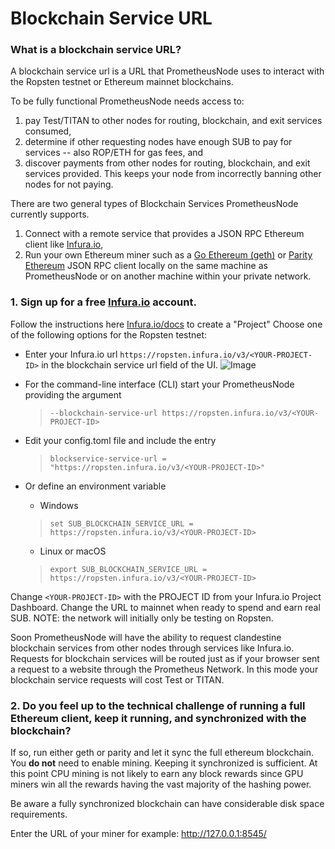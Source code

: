 # Blockchain Service URL

### What is a blockchain service URL?

A blockchain service url is a URL that PrometheusNode uses to interact with the Ropsten testnet or Ethereum mainnet blockchains.  

To be fully functional PrometheusNode needs access to:
1. pay Test/TITAN to other nodes for routing, blockchain, and exit services consumed, 
1. determine if other requesting nodes have enough SUB to pay for services -- also ROP/ETH for gas fees, and 
1. discover payments from other nodes for routing, blockchain, and exit services provided. This keeps your node from incorrectly banning other nodes for not paying. 

There are two general types of Blockchain Services PrometheusNode currently supports.

1. Connect with a remote service that provides a JSON RPC Ethereum client like [Infura.io](https://infura.io/),
1. Run your own Ethereum miner such as a [Go Ethereum (geth)](https://geth.ethereum.org) or [Parity Ethereum](https://www.parity.io/ethereum/) JSON RPC client locally on the same machine as 
PrometheusNode or on another machine within your private network.

### 1. Sign up for a free [Infura.io](https://infura.io/register) account.
Follow the instructions here [Infura.io/docs](https://infura.io/docs) to create a "Project"
Choose one of the following options for the Ropsten testnet:
* Enter your Infura.io url `https://ropsten.infura.io/v3/<YOUR-PROJECT-ID>` in the blockchain service url field of the UI.
    ![Image](images/Blockchain-Service-Url.png)
* For the command-line interface (CLI) start your PrometheusNode providing the argument 
    > `--blockchain-service-url https://ropsten.infura.io/v3/<YOUR-PROJECT-ID>`
* Edit your config.toml file and include the entry 

    > `blockservice-service-url = "https://ropsten.infura.io/v3/<YOUR-PROJECT-ID>"`

* Or define an environment variable
    * Windows
    > `set SUB_BLOCKCHAIN_SERVICE_URL = https://ropsten.infura.io/v3/<YOUR-PROJECT-ID>`
    * Linux or macOS
    > `export SUB_BLOCKCHAIN_SERVICE_URL = https://ropsten.infura.io/v3/<YOUR-PROJECT-ID>`

Change `<YOUR-PROJECT-ID>` with the PROJECT ID from your Infura.io Project Dashboard. Change the URL to 
mainnet when ready to spend and earn real SUB. NOTE: the network will initially only be testing on Ropsten. 

Soon PrometheusNode will have the ability to request clandestine blockchain services from other nodes through services like Infura.io. Requests for blockchain services will be routed just as if your 
browser sent a request to a website through the Prometheus Network. In this mode your blockchain service requests will cost Test or TITAN.


### 2. Do you feel up to the technical challenge of running a full Ethereum client, keep it running, and synchronized with the blockchain?

If so, run either geth or parity and let it sync the full ethereum blockchain. 
You **do not** need to enable mining. Keeping it synchronized is sufficient. At this point CPU mining is 
not likely to earn any block rewards since GPU miners win all the rewards having the vast majority 
of the hashing power.

Be aware a fully synchronized blockchain can have considerable disk space requirements.

Enter the URL of your miner for example: http://127.0.0.1:8545/

